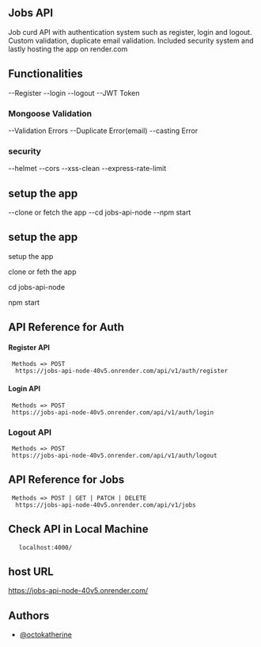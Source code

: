 ## Jobs API

Job curd API with authentication system such as register, login and logout. Custom validation, duplicate email validation. Included security system and lastly hosting the app on render.com

## Functionalities

--Register
--login
--logout
--JWT Token

### Mongoose Validation

--Validation Errors
--Duplicate Error(email)
--casting Error

### security

--helmet
--cors
--xss-clean
--express-rate-limit

## setup the app

--clone or fetch the app
--cd jobs-api-node
--npm start

## setup the app

setup the app

clone or feth the app

cd jobs-api-node

npm start

## API Reference for Auth

#### Register API

```http
 Methods => POST
  https://jobs-api-node-40v5.onrender.com/api/v1/auth/register
```

#### Login API

```http
 Methods => POST
 https://jobs-api-node-40v5.onrender.com/api/v1/auth/login
```

### Logout API

```http
 Methods => POST
 https://jobs-api-node-40v5.onrender.com/api/v1/auth/logout
```

## API Reference for Jobs

```http
 Methods => POST | GET | PATCH | DELETE
  https://jobs-api-node-40v5.onrender.com/api/v1/jobs
```

## Check API in Local Machine

       localhost:4000/

## host URL

https://jobs-api-node-40v5.onrender.com/

## Authors

- [@octokatherine](https://www.github.com/KaziHasin)
